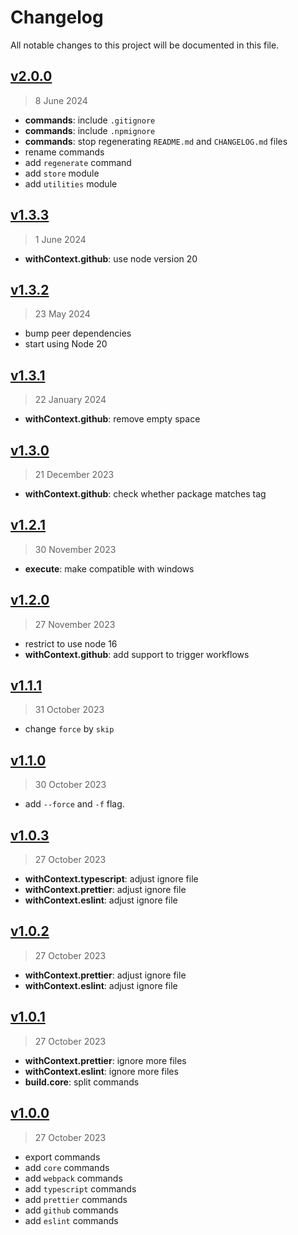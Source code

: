 # Changelog

All notable changes to this project will be documented in this file.

## [v2.0.0](https://github.com/agusmgarcia/react-core/tree/v2.0.0)

> 8 June 2024

- **commands**: include `.gitignore`
- **commands**: include `.npmignore`
- **commands**: stop regenerating `README.md` and `CHANGELOG.md` files
- rename commands
- add `regenerate` command
- add `store` module
- add `utilities` module

## [v1.3.3](https://github.com/agusmgarcia/react-core/tree/v1.3.3)

> 1 June 2024

- **withContext.github**: use node version 20

## [v1.3.2](https://github.com/agusmgarcia/react-core/tree/v1.3.2)

> 23 May 2024

- bump peer dependencies
- start using Node 20

## [v1.3.1](https://github.com/agusmgarcia/react-core/tree/v1.3.1)

> 22 January 2024

- **withContext.github**: remove empty space

## [v1.3.0](https://github.com/agusmgarcia/react-core/tree/v1.3.0)

> 21 December 2023

- **withContext.github**: check whether package matches tag

## [v1.2.1](https://github.com/agusmgarcia/react-core/tree/v1.2.1)

> 30 November 2023

- **execute**: make compatible with windows

## [v1.2.0](https://github.com/agusmgarcia/react-core/tree/v1.2.0)

> 27 November 2023

- restrict to use node 16
- **withContext.github**: add support to trigger workflows

## [v1.1.1](https://github.com/agusmgarcia/react-core/tree/v1.1.1)

> 31 October 2023

- change `force` by `skip`

## [v1.1.0](https://github.com/agusmgarcia/react-core/tree/v1.1.0)

> 30 October 2023

- add `--force` and `-f` flag.

## [v1.0.3](https://github.com/agusmgarcia/react-core/tree/v1.0.3)

> 27 October 2023

- **withContext.typescript**: adjust ignore file
- **withContext.prettier**: adjust ignore file
- **withContext.eslint**: adjust ignore file

## [v1.0.2](https://github.com/agusmgarcia/react-core/tree/v1.0.2)

> 27 October 2023

- **withContext.prettier**: adjust ignore file
- **withContext.eslint**: adjust ignore file

## [v1.0.1](https://github.com/agusmgarcia/react-core/tree/v1.0.1)

> 27 October 2023

- **withContext.prettier**: ignore more files
- **withContext.eslint**: ignore more files
- **build.core**: split commands

## [v1.0.0](https://github.com/agusmgarcia/react-core/tree/v1.0.0)

> 27 October 2023

- export commands
- add `core` commands
- add `webpack` commands
- add `typescript` commands
- add `prettier` commands
- add `github` commands
- add `eslint` commands

